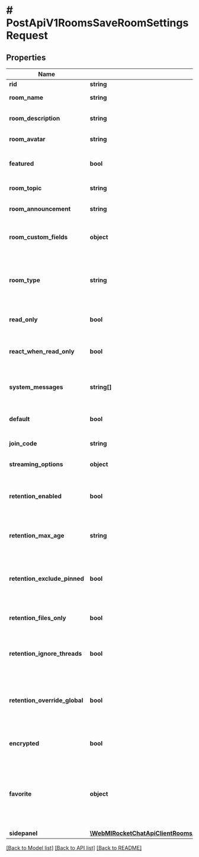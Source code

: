 # # PostApiV1RoomsSaveRoomSettingsRequest

## Properties

Name | Type | Description | Notes
------------ | ------------- | ------------- | -------------
**rid** | **string** | The room ID. |
**room_name** | **string** | The name of the room. | [optional]
**room_description** | **string** | The description of the room. | [optional]
**room_avatar** | **string** | The base64 image. | [optional]
**featured** | **bool** | Whether the room is featured or not. | [optional]
**room_topic** | **string** | The topic of the room. | [optional]
**room_announcement** | **string** | The announcement of the room. | [optional]
**room_custom_fields** | **object** | An object of the custom fields of the room. | [optional]
**room_type** | **string** | The type of the room. It could be &#x60;c&#x60; for public rooms or &#x60;p&#x60; for private rooms. | [optional]
**read_only** | **bool** | Whether the room is read-only or not. | [optional]
**react_when_read_only** | **bool** | Whether users can react when the room is read-only. | [optional]
**system_messages** | **string[]** | The system messages that the room supports. | [optional]
**default** | **bool** | Whether the room is the default room or not. | [optional]
**join_code** | **string** | The join code of the room. | [optional]
**streaming_options** | **object** | The streaming options of the room. | [optional]
**retention_enabled** | **bool** | Whether retention is enabled for the room or not. | [optional]
**retention_max_age** | **string** | The maximum age (in days) of messages to be retained in the room. | [optional]
**retention_exclude_pinned** | **bool** | Whether to exclude pinned messages from retention or not. | [optional]
**retention_files_only** | **bool** | Whether to retain only files in the room or not. | [optional]
**retention_ignore_threads** | **bool** | Whether to ignore threads when retaining messages or not. | [optional]
**retention_override_global** | **bool** | Whether to override the global retention settings for the room or not. | [optional]
**encrypted** | **bool** | Whether the room is encrypted or not. | [optional]
**favorite** | **object** | The favorite settings of the room. Whether the room is marked as favorite and whether it is set as the default room. | [optional]
**sidepanel** | [**\WebMIRocketChatApiClientRoomsApi\Model\PostApiV1RoomsSaveRoomSettingsRequestSidepanel**](PostApiV1RoomsSaveRoomSettingsRequestSidepanel.md) |  | [optional]

[[Back to Model list]](../../README.md#models) [[Back to API list]](../../README.md#endpoints) [[Back to README]](../../README.md)
